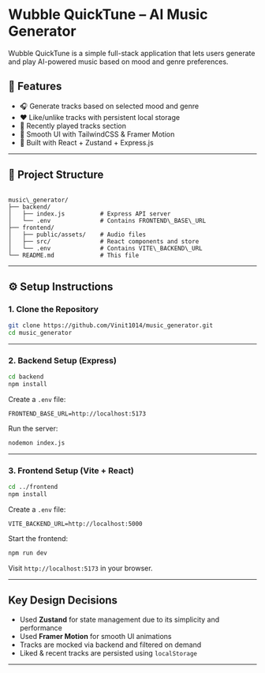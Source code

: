 #  Wubble QuickTune – AI Music Generator

Wubble QuickTune is a simple full-stack application that lets users generate and play AI-powered music based on mood and genre preferences.

## 🚀 Features

- 🎧 Generate tracks based on selected mood and genre
- ❤️ Like/unlike tracks with persistent local storage
- 🔄 Recently played tracks section
- 🎼 Smooth UI with TailwindCSS & Framer Motion
- 🎯 Built with React + Zustand + Express.js

---

## 📁 Project Structure

```

music\_generator/
├── backend/
│   ├── index.js          # Express API server
│   └── .env              # Contains FRONTEND\_BASE\_URL
├── frontend/
│   ├── public/assets/    # Audio files
│   ├── src/              # React components and store
│   └── .env              # Contains VITE\_BACKEND\_URL
└── README.md             # This file

````

---

## ⚙️ Setup Instructions

### 1. Clone the Repository

```bash
git clone https://github.com/Vinit1014/music_generator.git
cd music_generator
````

---

### 2. Backend Setup (Express)

```bash
cd backend
npm install
```

Create a `.env` file:

```env
FRONTEND_BASE_URL=http://localhost:5173
```

Run the server:

```bash
nodemon index.js
```

---

### 3. Frontend Setup (Vite + React)

```bash
cd ../frontend
npm install
```

Create a `.env` file:

```env
VITE_BACKEND_URL=http://localhost:5000
```

Start the frontend:

```bash
npm run dev
```

Visit `http://localhost:5173` in your browser.

---

##  Key Design Decisions

* Used **Zustand** for state management due to its simplicity and performance
* Used **Framer Motion** for smooth UI animations
* Tracks are mocked via backend and filtered on demand
* Liked & recent tracks are persisted using `localStorage`

---

